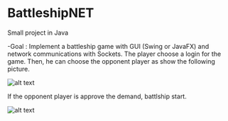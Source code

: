 # BattleshipNET
Small project in Java

-Goal : Implement a battleship game with GUI (Swing or JavaFX) and network communications with Sockets.
The player choose a login for the game. Then, he can choose the opponent player as show the following picture.

![alt text](https://github.com/shamrodia74/Battleship/blob/master/spe/images/choix_joueur.png)

If the opponent player is approve the demand, battlship start.

![alt text](https://github.com/shamrodia74/Battleship/blob/master/spe/images/fin_partie_henri.png)
